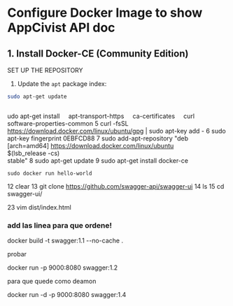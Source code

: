 # Configure Docker Image to show AppCivist API doc

## 1. Install Docker-CE (Community Edition) 

SET UP THE REPOSITORY

1. Update the `apt` package index:
```bash
sudo apt-get update
``` 




```    

```

udo apt-get install     apt-transport-https     ca-certificates     curl     software-properties-common
    5  curl -fsSL https://download.docker.com/linux/ubuntu/gpg | sudo apt-key add -
    6  sudo apt-key fingerprint 0EBFCD88
    7  sudo add-apt-repository    "deb [arch=amd64] https://download.docker.com/linux/ubuntu \
   $(lsb_release -cs) \
   stable"
    8  sudo apt-get update
    9  sudo apt-get install docker-ce
    
    sudo docker run hello-world
   12  clear
   13  git clone https://github.com/swagger-api/swagger-ui
   14  ls
   15  cd swagger-ui/
   
   
   23  vim dist/index.html 

### add las linea para que ordene! 



docker build -t swagger:1.1 --no-cache .


probar 

docker run -p 9000:8080 swagger:1.2

para que quede como deamon 

docker run -d -p 9000:8080 swagger:1.4

##


##
